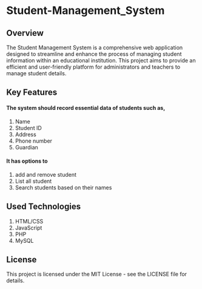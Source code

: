 # Student-Management_System

## Overview
The Student Management System is a comprehensive web application designed to streamline and enhance the process of managing student information within an educational institution. This project aims to provide an efficient and user-friendly platform for administrators and teachers to manage student details.

## Key Features
#### The system should record essential data of students such as,
1. Name
2. Student ID
3. Address
4. Phone number
5. Guardian
#### It has options to
1. add and remove student
2. List all student
3. Search students based on their names
    
## Used Technologies
1. HTML/CSS
2. JavaScript
3. PHP
4. MySQL
   
## License
This project is licensed under the MIT License - see the LICENSE file for details.
